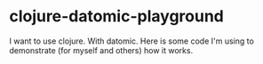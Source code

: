clojure-datomic-playground
==========================

I want to use clojure. With datomic. Here is some code I'm using to demonstrate (for myself and others) how it works.
